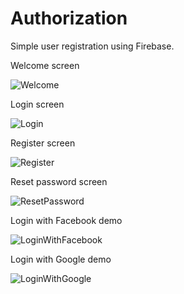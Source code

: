 # Authorization

Simple user registration using Firebase.

Welcome screen

![Welcome](https://user-images.githubusercontent.com/102160659/161775248-8c486011-162d-4d73-a9b1-7fc02d391540.png)

Login screen

![Login](https://user-images.githubusercontent.com/102160659/161775306-3e1fa6df-844e-474f-8ade-0f9f1e9b02e7.png)

Register screen

![Register](https://user-images.githubusercontent.com/102160659/161775364-abbdd028-31b8-43e2-b8df-6fa7ae0c6682.png)

Reset password screen

![ResetPassword](https://user-images.githubusercontent.com/102160659/161775399-6668d418-c2e4-4ebc-b71e-cd4373e73f1e.png)

Login with Facebook demo

![LoginWithFacebook](https://user-images.githubusercontent.com/102160659/161775457-ed6b8636-31e9-43d2-99a3-2fc6f22a9b7d.gif)

Login with Google demo

![LoginWithGoogle](https://user-images.githubusercontent.com/102160659/161775517-6cb2f9ea-59e8-4246-9ac4-afe4e90631bc.gif)
